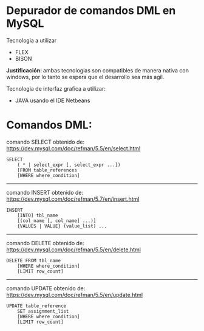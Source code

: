 # Depurador de comandos DML en MySQL

</b>Tecnologia a utilizar </b> 
* FLEX
* BISON

<b>Justificación: </b>
ambas tecnologias son compatibles de manera nativa con windows,
por lo tanto se espera que el desarrollo sea más agil.

</b> Tecnologia de interfaz grafica a utilizar: </b>

* JAVA usando el IDE Netbeans

# Comandos DML:

comando SELECT obtenido de:
https://dev.mysql.com/doc/refman/5.5/en/select.html

    SELECT
        ( * | select_expr [, select_expr ...])
        [FROM table_references
        [WHERE where_condition]

---------------------------------------------
comando INSERT obtenido de:
https://dev.mysql.com/doc/refman/5.7/en/insert.html

    INSERT
        [INTO] tbl_name
        [(col_name [, col_name] ...)]
        {VALUES | VALUE} (value_list) ...

---------------------------------------------
comando DELETE obtenido de:
https://dev.mysql.com/doc/refman/5.5/en/delete.html

    DELETE FROM tbl_name
        [WHERE where_condition]
        [LIMIT row_count]

---------------------------------------------
comando UPDATE obtenido de:
https://dev.mysql.com/doc/refman/5.5/en/update.html

    UPDATE table_reference
        SET assignment_list
        [WHERE where_condition]
        [LIMIT row_count]

